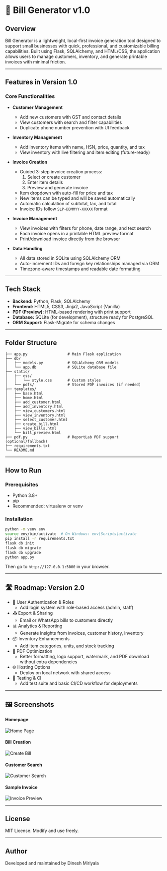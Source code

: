 # 🧾 Bill Generator v1.0

## Overview

Bill Generator is a lightweight, local-first invoice generation tool designed to support small businesses with quick, professional, and customizable billing capabilities. Built using Flask, SQLAlchemy, and HTML/CSS, the application allows users to manage customers, inventory, and generate printable invoices with minimal friction.

---

## Features in Version 1.0

### Core Functionalities

- **Customer Management**
  - Add new customers with GST and contact details
  - View customers with search and filter capabilities
  - Duplicate phone number prevention with UI feedback

- **Inventory Management**
  - Add inventory items with name, HSN, price, quantity, and tax
  - View inventory with live filtering and item editing (future-ready)

- **Invoice Creation**
  - Guided 3-step invoice creation process:
    1. Select or create customer
    2. Enter item details
    3. Preview and generate invoice
  - Item dropdown with auto-fill for price and tax
  - New items can be typed and will be saved automatically
  - Automatic calculation of subtotal, tax, and total
  - Invoice IDs follow `SLP-DDMMYY-XXXXX` format

- **Invoice Management**
  - View invoices with filters for phone, date range, and text search
  - Each invoice opens in a printable HTML preview format
  - Print/download invoice directly from the browser

- **Data Handling**
  - All data stored in SQLite using SQLAlchemy ORM
  - Auto-increment IDs and foreign key relationships managed via ORM
  - Timezone-aware timestamps and readable date formatting

---

## Tech Stack

- **Backend:** Python, Flask, SQLAlchemy
- **Frontend:** HTML5, CSS3, Jinja2, JavaScript (Vanilla)
- **PDF (Preview):** HTML-based rendering with print support
- **Database:** SQLite (for development), structure ready for PostgreSQL
- **ORM Support:** Flask-Migrate for schema changes

---

## Folder Structure

```
├── app.py                  # Main Flask application
├── db/
│   ├── models.py           # SQLAlchemy ORM models
│   └── app.db              # SQLite database file
├── static/
│   ├── css/
│   │   └── style.css       # Custom styles
│   └── pdfs/               # Stored PDF invoices (if needed)
├── templates/
│   ├── base.html
│   ├── home.html
│   ├── add_customer.html
│   ├── add_inventory.html
│   ├── view_customers.html
│   ├── view_inventory.html
│   ├── select_customer.html
│   ├── create_bill.html
│   ├── view_bills.html
│   └── bill_preview.html
├── pdf.py                  # ReportLab PDF support (optional/fallback)
├── requirements.txt
└── README.md
```

---

## How to Run

### Prerequisites

- Python 3.8+
- pip
- Recommended: virtualenv or venv

### Installation

```bash
python -m venv env
source env/bin/activate  # On Windows: env\Scripts\activate
pip install -r requirements.txt
flask db init
flask db migrate
flask db upgrade
python app.py
```

Then go to `http://127.0.0.1:5000` in your browser.

---

## 🛣 Roadmap: Version 2.0

- 🔐 User Authentication & Roles
  - Add login system with role-based access (admin, staff)
- 📤 Export & Sharing
  - Email or WhatsApp bills to customers directly
- 📊 Analytics & Reporting
  - Generate insights from invoices, customer history, inventory
- 📦 Inventory Enhancements
  - Add item categories, units, and stock tracking
- 📁 PDF Optimization
  - Better formatting, logo support, watermark, and PDF download without extra dependencies
- 🌐 Hosting Options
  - Deploy on local network with shared access
- 🧪 Testing & CI
  - Add test suite and basic CI/CD workflow for deployments

---

## 🖼 Screenshots

#### Homepage
![Home Page](images/HomePage.png)
#### Bill Creation
![Create Bill](images/CreateBill.png)
#### Customer Search
![Customer Search](images/CustomerSearch.png)
#### Sample Invoice
![Invoice Preview](images/Invoice.png)

---

## License

MIT License. Modify and use freely.

---

## Author

Developed and maintained by Dinesh Miriyala
